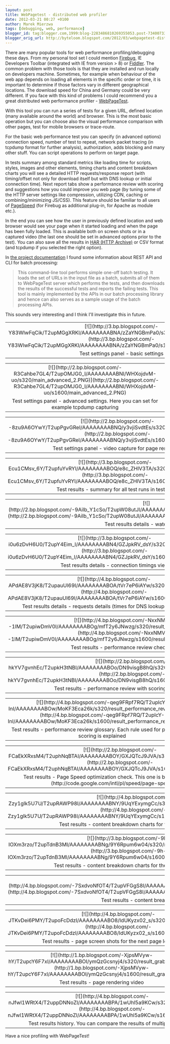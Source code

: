 ```yaml
---
layout: post
title: WebPagetest - distributed web profiler
date: 2012-03-21 00:27 +0100
author: Marek Mierzwa
tags: [debugging, web, performance]
blogger_id: tag:blogger.com,1999:blog-2283486810269355053.post-7340073300836604285
blogger_orig_url: http://byteloom.blogspot.com/2012/03/webpagetest-distributed-web-profiler.html
---
```


There are many popular tools for web performance profiling/debugging these days. From my personal tool set I could mention [Firebug](http://getfirebug.com/), IE Developers Toolbar (integrated with IE from version > 8) or [Fiddler](http://www.fiddler2.com/fiddler2/). The common problem with those tools is that they are installed and run locally on developers machine. Sometimes, for example when behaviour of the web app depends on loading all elements in the specific order or time, it is important to determine if those factors vary in different geographical locations. The download speed for China and Germany could be very different. If you face with this kind of problems I could recommend you a great distributed web performance profiler - [WebPageTest](http://www.webpagetest.org/).  
<!-- more -->

With this tool you can run a series of tests for a given URL, defined location (many available around the world) and browser. This is the most basic operation but you can choose also the visual performance comparison with other pages, test for mobile browsers or trace-route.  

For the basic web performance test you can specify (in advanced options) connection speed, number of test to repeat, network packet tracing (in tcpdump format for further analysis), authorization, adds blocking and many other stuff. You can script operations to perform on target page.  

In tests summary among standard metrics like loading time for scripts, styles, images and other elements, timing charts and content breakdown charts you will see a detailed HTTP requests/response report (with timing/offset not only for download itself but with DNS lookup or initial connection time). Next report tabs show a performance review with scoring and suggestions how you could improve you web page (by tuning some of the HTTP server settings like compression, utilizing CDN, caching or combining/minimizing JS/CSS). This feature should be familiar to all users of [PageSpeed](http://code.google.com/intl/pl/speed/page-speed/) (for Firebug as additional plug-in, for Apache as module etc.).  

In the end you can see how the user in previously defined location and web browser would see your page when it started loading and when the page has been fully loaded. This is available both on screen shots or in a captured video (the last one should be set in advanced options prior to the test). You can also save all the results in [HAR (HTTP Archive)](http://www.softwareishard.com/blog/har-12-spec/) or CSV format (and tcpdump if you selected the right option).  

In [the project documentation](https://sites.google.com/a/webpagetest.org/docs/advanced-features) I found some information about REST API and CLI for batch processing:  

> This command-line tool performs simple one-off batch testing. It loads the set of URLs in the input file as a batch, submits all of them to WebPageTest server which performs the tests, and then downloads the results of the successful tests and reports the failing tests. This tool is mainly implemented by the APIs in our batch processing library and hence can also serves as a sample usage of the batch processing APIs.

This sounds very interesting and I think I'll investigate this in future.  

<table align="center" cellpadding="0" cellspacing="0" class="tr-caption-container" style="margin-left: auto; margin-right: auto; text-align: center;">

<tbody>

<tr>

<td style="text-align: center;">[![](http://3.bp.blogspot.com/-Y83WlwFqCik/T2upMGgXRKI/AAAAAAAABNA/zZaYNGBmPa0/s320/main_advanced_1.PNG)](http://3.bp.blogspot.com/-Y83WlwFqCik/T2upMGgXRKI/AAAAAAAABNA/zZaYNGBmPa0/s1600/main_advanced_1.PNG)</td>

</tr>

<tr>

<td class="tr-caption" style="text-align: center;">Test settings panel - basic settings</td>

</tr>

</tbody>

</table>

<table align="center" cellpadding="0" cellspacing="0" class="tr-caption-container" style="margin-left: auto; margin-right: auto; text-align: center;">

<tbody>

<tr>

<td style="text-align: center;">[![](http://2.bp.blogspot.com/-R3Cahbe7GL4/T2upOMJG0_I/AAAAAAAABNI/WHXojdvM-uo/s320/main_advanced_2.PNG)](http://2.bp.blogspot.com/-R3Cahbe7GL4/T2upOMJG0_I/AAAAAAAABNI/WHXojdvM-uo/s1600/main_advanced_2.PNG)</td>

</tr>

<tr>

<td class="tr-caption" style="text-align: center;">Test settings panel - advanced settings. Here you can set for example tcpdump capturing</td>

</tr>

</tbody>

</table>

<table align="center" cellpadding="0" cellspacing="0" class="tr-caption-container" style="margin-left: auto; margin-right: auto; text-align: center;">

<tbody>

<tr>

<td style="text-align: center;">[![](http://2.bp.blogspot.com/--8zu9A6OYwY/T2upPgvGReI/AAAAAAAABNQ/y3vjiSvdtEs/s320/main_advanced_3.PNG)](http://2.bp.blogspot.com/--8zu9A6OYwY/T2upPgvGReI/AAAAAAAABNQ/y3vjiSvdtEs/s1600/main_advanced_3.PNG)</td>

</tr>

<tr>

<td class="tr-caption" style="text-align: center;">Test settings panel - video capture for page rendering</td>

</tr>

</tbody>

</table>

<table align="center" cellpadding="0" cellspacing="0" class="tr-caption-container" style="margin-left: auto; margin-right: auto; text-align: center;">

<tbody>

<tr>

<td style="text-align: center;">[![](http://3.bp.blogspot.com/-Ecu1CMsv_6Y/T2upfuYvRYI/AAAAAAAABOQ/e8c_ZHlV3TA/s320/result_overview.PNG)](http://3.bp.blogspot.com/-Ecu1CMsv_6Y/T2upfuYvRYI/AAAAAAAABOQ/e8c_ZHlV3TA/s1600/result_overview.PNG)</td>

</tr>

<tr>

<td class="tr-caption" style="text-align: center;">Test results - summary for all test runs in test set</td>

</tr>

</tbody>

</table>

<table align="center" cellpadding="0" cellspacing="0" class="tr-caption-container" style="margin-left: auto; margin-right: auto; text-align: center;">

<tbody>

<tr>

<td style="text-align: center;">[![](http://2.bp.blogspot.com/-9Ailb_Y1cSo/T2upW08utJI/AAAAAAAABNw/QlL9bR4gloU/s320/result_details_1.PNG)](http://2.bp.blogspot.com/-9Ailb_Y1cSo/T2upW08utJI/AAAAAAAABNw/QlL9bR4gloU/s1600/result_details_1.PNG)</td>

</tr>

<tr>

<td class="tr-caption" style="text-align: center;">Test results details - waterfall view</td>

</tr>

</tbody>

</table>

<table align="center" cellpadding="0" cellspacing="0" class="tr-caption-container" style="margin-left: auto; margin-right: auto; text-align: center;">

<tbody>

<tr>

<td style="text-align: center;">[![](http://3.bp.blogspot.com/-i0u6zDvH6U0/T2upY4Eim_I/AAAAAAAABN4/GZJpkRV_dsY/s320/result_details_2.PNG)](http://3.bp.blogspot.com/-i0u6zDvH6U0/T2upY4Eim_I/AAAAAAAABN4/GZJpkRV_dsY/s1600/result_details_2.PNG)</td>

</tr>

<tr>

<td class="tr-caption" style="text-align: center;">Test results details - connection timings view</td>

</tr>

</tbody>

</table>

<table align="center" cellpadding="0" cellspacing="0" class="tr-caption-container" style="margin-left: auto; margin-right: auto; text-align: center;">

<tbody>

<tr>

<td style="text-align: center;">[![](http://4.bp.blogspot.com/-APdAE8V3jK8/T2upauUl69I/AAAAAAAABOA/tVr7eP6iAYw/s320/result_details_3.PNG)](http://4.bp.blogspot.com/-APdAE8V3jK8/T2upauUl69I/AAAAAAAABOA/tVr7eP6iAYw/s1600/result_details_3.PNG)</td>

</tr>

<tr>

<td class="tr-caption" style="text-align: center;">Test results details - requests details (times for DNS lookup, connection etc.)</td>

</tr>

</tbody>

</table>

<table align="center" cellpadding="0" cellspacing="0" class="tr-caption-container" style="margin-left: auto; margin-right: auto; text-align: center;">

<tbody>

<tr>

<td style="text-align: center;">[![](http://4.bp.blogspot.com/-NxxNMV--1lM/T2upiwDmV0I/AAAAAAAABOg/mfT2y6JNwzg/s320/result_performance_review_1.PNG)](http://4.bp.blogspot.com/-NxxNMV--1lM/T2upiwDmV0I/AAAAAAAABOg/mfT2y6JNwzg/s1600/result_performance_review_1.PNG)</td>

</tr>

<tr>

<td class="tr-caption" style="text-align: center;">Test results - performance review checklist</td>

</tr>

</tbody>

</table>

<table align="center" cellpadding="0" cellspacing="0" class="tr-caption-container" style="margin-left: auto; margin-right: auto; text-align: center;">

<tbody>

<tr>

<td style="text-align: center;">[![](http://2.bp.blogspot.com/-hkYV7gvnhEc/T2upkH3tNBI/AAAAAAAABOo/DN9visgB8hQ/s320/result_performance_review_2.PNG)](http://2.bp.blogspot.com/-hkYV7gvnhEc/T2upkH3tNBI/AAAAAAAABOo/DN9visgB8hQ/s1600/result_performance_review_2.PNG)</td>

</tr>

<tr>

<td class="tr-caption" style="text-align: center;">Test results - performance review with scoring (by defined rules)</td>

</tr>

</tbody>

</table>

<table align="center" cellpadding="0" cellspacing="0" class="tr-caption-container" style="margin-left: auto; margin-right: auto; text-align: center;">

<tbody>

<tr>

<td style="text-align: center;">[![](http://4.bp.blogspot.com/-qeg9FRpf7RQ/T2uplcY-InI/AAAAAAAABOw/MoKF3Eca26k/s320/result_performance_review_3.PNG)](http://4.bp.blogspot.com/-qeg9FRpf7RQ/T2uplcY-InI/AAAAAAAABOw/MoKF3Eca26k/s1600/result_performance_review_3.PNG)</td>

</tr>

<tr>

<td class="tr-caption" style="text-align: center;">Test results - performance review glossary. Each rule used for performance scoring is explained</td>

</tr>

</tbody>

</table>

<table align="center" cellpadding="0" cellspacing="0" class="tr-caption-container" style="margin-left: auto; margin-right: auto; text-align: center;">

<tbody>

<tr>

<td style="text-align: center;">[![](http://2.bp.blogspot.com/-FCaEkXRxsM4/T2uphNqBTAI/AAAAAAAABOY/GXJQTcJ9JVA/s320/result_pagespeed.PNG)](http://2.bp.blogspot.com/-FCaEkXRxsM4/T2uphNqBTAI/AAAAAAAABOY/GXJQTcJ9JVA/s1600/result_pagespeed.PNG)</td>

</tr>

<tr>

<td class="tr-caption" style="text-align: center;">Test results - Page Speed optimization check. This one is based on [PageSpeed](http://code.google.com/intl/pl/speed/page-speed/) rules</td>

</tr>

</tbody>

</table>

<table align="center" cellpadding="0" cellspacing="0" class="tr-caption-container" style="margin-left: auto; margin-right: auto; text-align: center;">

<tbody>

<tr>

<td style="text-align: center;">[![](http://4.bp.blogspot.com/-Zzy1glk5U7U/T2upRAWP98I/AAAAAAAABNY/9UqYExymgCc/s320/result_content_breakdown_1.PNG)](http://4.bp.blogspot.com/-Zzy1glk5U7U/T2upRAWP98I/AAAAAAAABNY/9UqYExymgCc/s1600/result_content_breakdown_1.PNG)</td>

</tr>

<tr>

<td class="tr-caption" style="text-align: center;">Test results - content breakdown charts for the first page load</td>

</tr>

</tbody>

</table>

<table align="center" cellpadding="0" cellspacing="0" class="tr-caption-container" style="margin-left: auto; margin-right: auto; text-align: center;">

<tbody>

<tr>

<td style="text-align: center;">[![](http://3.bp.blogspot.com/-9h-IOXm3rzo/T2upTdnB3MI/AAAAAAAABNg/9Y6Rpum6w04/s320/result_content_breakdown_2.PNG)](http://3.bp.blogspot.com/-9h-IOXm3rzo/T2upTdnB3MI/AAAAAAAABNg/9Y6Rpum6w04/s1600/result_content_breakdown_2.PNG)</td>

</tr>

<tr>

<td class="tr-caption" style="text-align: center;">Test results - content breakdown charts for the next page load</td>

</tr>

</tbody>

</table>

<table align="center" cellpadding="0" cellspacing="0" class="tr-caption-container" style="margin-left: auto; margin-right: auto; text-align: center;">

<tbody>

<tr>

<td style="text-align: center;">[![](http://4.bp.blogspot.com/-7SxdvoNfOT4/T2upVFGgS8I/AAAAAAAABNo/O153zQsoO60/s320/result_content_breakdown_by_domain.PNG)](http://4.bp.blogspot.com/-7SxdvoNfOT4/T2upVFGgS8I/AAAAAAAABNo/O153zQsoO60/s1600/result_content_breakdown_by_domain.PNG)</td>

</tr>

<tr>

<td class="tr-caption" style="text-align: center;">Test results - content breakdown charts with domains specified</td>

</tr>

</tbody>

</table>

<table align="center" cellpadding="0" cellspacing="0" class="tr-caption-container" style="margin-left: auto; margin-right: auto; text-align: center;">

<tbody>

<tr>

<td style="text-align: center;">[![](http://4.bp.blogspot.com/-JTKvDei6PMY/T2upoFcDdzI/AAAAAAAABO8/IdUKyzx02_s/s320/result_screenshots.PNG)](http://4.bp.blogspot.com/-JTKvDei6PMY/T2upoFcDdzI/AAAAAAAABO8/IdUKyzx02_s/s1600/result_screenshots.PNG)</td>

</tr>

<tr>

<td class="tr-caption" style="text-align: center;">Test results - page screen shots for the next page loading steps</td>

</tr>

</tbody>

</table>

<table align="center" cellpadding="0" cellspacing="0" class="tr-caption-container" style="margin-left: auto; margin-right: auto; text-align: center;">

<tbody>

<tr>

<td style="text-align: center;">[![](http://1.bp.blogspot.com/-XjpsMVyw-hY/T2upcY6F7xI/AAAAAAAABOI/ymQzGcsnyj4/s320/result_grabvideo.PNG)](http://1.bp.blogspot.com/-XjpsMVyw-hY/T2upcY6F7xI/AAAAAAAABOI/ymQzGcsnyj4/s1600/result_grabvideo.PNG)</td>

</tr>

<tr>

<td class="tr-caption" style="text-align: center;">Test results - page rendering video</td>

</tr>

</tbody>

</table>

<table align="center" cellpadding="0" cellspacing="0" class="tr-caption-container" style="margin-left: auto; margin-right: auto; text-align: center;">

<tbody>

<tr>

<td style="text-align: center;">[![](http://4.bp.blogspot.com/-nJfwl1WRtX4/T2uppDNNoZI/AAAAAAAABPA/1wUhl5a9KCw/s320/test_history.PNG)](http://4.bp.blogspot.com/-nJfwl1WRtX4/T2uppDNNoZI/AAAAAAAABPA/1wUhl5a9KCw/s1600/test_history.PNG)</td>

</tr>

<tr>

<td class="tr-caption" style="text-align: center;">Test results history. You can compare the results of multiple tests here</td>

</tr>

</tbody>

</table>

Have a nice profiling with WebPageTest!
